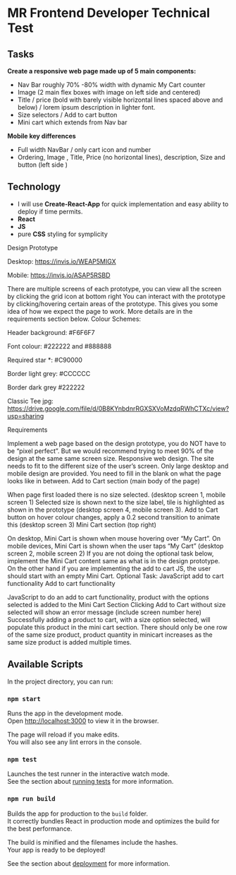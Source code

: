 # MR Frontend Developer Technical Test

## Tasks 

**Create a responsive web page made up of 5 main components:**

- Nav Bar roughly 70% -80% width with dynamic My Cart counter  
- Image (2 main flex boxes with image on left side and centered)
- Title / price (bold with barely visible horizontal lines spaced above and below) / lorem ipsum description in lighter font.
- Size selectors / Add to cart button
- Mini cart which extends from Nav bar

**Mobile key differences**

- Full width NavBar / only cart icon and number
- Ordering, Image , Title, Price (no horizontal lines), description, Size and button (left side )


## Technology

- I will use **Create-React-App** for quick implementation and easy ability to deploy if time permits.
- **React** 
- **JS**
- pure **CSS** styling for symplicity

Design Prototype

Desktop: https://invis.io/WEAP5MIGX

Mobile: https://invis.io/ASAP5RSBD

There are multiple screens of each prototype, you can view all the screen by clicking the grid icon at bottom right
You can interact with the prototype by clicking/hovering certain areas of the prototype. This gives you some idea of how we expect the page to work. More details are in the requirements section below.
Colour Schemes:

Header background: #F6F6F7

Font colour:  #222222 and #888888

Required star *: #C90000

Border light grey: #CCCCCC

Border dark grey #222222

Classic Tee jpg: https://drive.google.com/file/d/0B8KYnbdnrRGXSXVoMzdqRWhCTXc/view?usp=sharing

Requirements

Implement a web page based on the design prototype, you do NOT have to be “pixel perfect”. But we would recommend trying to meet 90% of the design at the same same screen size.
Responsive web design. The site needs to fit to the different size of the user’s screen. Only large desktop and mobile design are provided. You need to fill in the blank on what the page looks like in between.
Add to Cart section (main body of the page)

When page first loaded there is no size selected. (desktop screen 1, mobile screen 1)
Selected size is shown next to the size label, tile is highlighted as shown in the prototype (desktop screen 4, mobile screen 3).
Add to Cart button on hover colour changes, apply a 0.2 second transition to animate this (desktop screen 3)
Mini Cart section (top right)

On desktop, Mini Cart is shown when mouse hovering over “My Cart”. On mobile devices, Mini Cart is shown when the user taps “My Cart” (desktop screen 2, mobile screen 2)
If you are not doing the optional task below, implement the Mini Cart content same as what is in the design prototype. On the other hand if you are implementing the add to cart JS, the user should start with an empty Mini Cart.
Optional Task: JavaScript add to cart functionality
Add to cart functionality

JavaScript to do an add to cart functionality, product with the options selected is added to the Mini Cart Section
Clicking Add to Cart without size selected will show an error message (include screen number here)
Successfully adding a product to cart, with a size option selected, will populate this product in the mini cart section.
There should only be one row of the same size product, product quantity in minicart increases as the same size product is added multiple times.

## Available Scripts

In the project directory, you can run:

### `npm start`

Runs the app in the development mode.\
Open [http://localhost:3000](http://localhost:3000) to view it in the browser.

The page will reload if you make edits.\
You will also see any lint errors in the console.

### `npm test`

Launches the test runner in the interactive watch mode.\
See the section about [running tests](https://facebook.github.io/create-react-app/docs/running-tests) for more information.

### `npm run build`

Builds the app for production to the `build` folder.\
It correctly bundles React in production mode and optimizes the build for the best performance.

The build is minified and the filenames include the hashes.\
Your app is ready to be deployed!

See the section about [deployment](https://facebook.github.io/create-react-app/docs/deployment) for more information.
